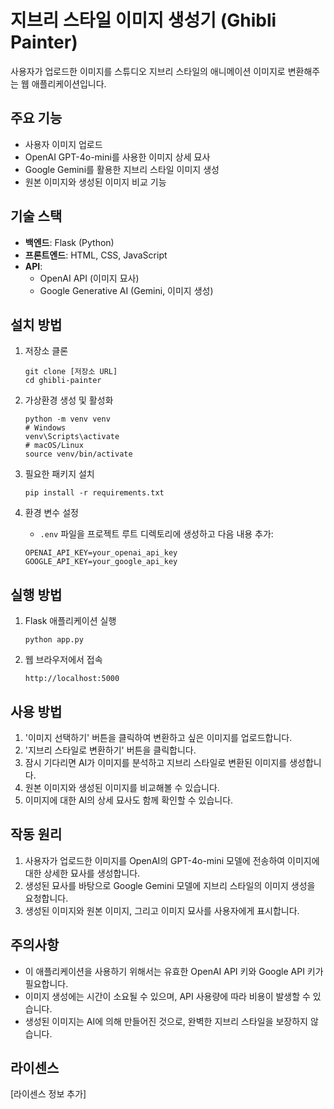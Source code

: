 # 지브리 스타일 이미지 생성기 (Ghibli Painter)

사용자가 업로드한 이미지를 스튜디오 지브리 스타일의 애니메이션 이미지로 변환해주는 웹 애플리케이션입니다.

## 주요 기능

- 사용자 이미지 업로드
- OpenAI GPT-4o-mini를 사용한 이미지 상세 묘사
- Google Gemini를 활용한 지브리 스타일 이미지 생성
- 원본 이미지와 생성된 이미지 비교 기능

## 기술 스택

- **백엔드**: Flask (Python)
- **프론트엔드**: HTML, CSS, JavaScript
- **API**:
  - OpenAI API (이미지 묘사)
  - Google Generative AI (Gemini, 이미지 생성)

## 설치 방법

1. 저장소 클론
   ```
   git clone [저장소 URL]
   cd ghibli-painter
   ```

2. 가상환경 생성 및 활성화
   ```
   python -m venv venv
   # Windows
   venv\Scripts\activate
   # macOS/Linux
   source venv/bin/activate
   ```

3. 필요한 패키지 설치
   ```
   pip install -r requirements.txt
   ```

4. 환경 변수 설정
   - `.env` 파일을 프로젝트 루트 디렉토리에 생성하고 다음 내용 추가:
   ```
   OPENAI_API_KEY=your_openai_api_key
   GOOGLE_API_KEY=your_google_api_key
   ```

## 실행 방법

1. Flask 애플리케이션 실행
   ```
   python app.py
   ```

2. 웹 브라우저에서 접속
   ```
   http://localhost:5000
   ```

## 사용 방법

1. '이미지 선택하기' 버튼을 클릭하여 변환하고 싶은 이미지를 업로드합니다.
2. '지브리 스타일로 변환하기' 버튼을 클릭합니다.
3. 잠시 기다리면 AI가 이미지를 분석하고 지브리 스타일로 변환된 이미지를 생성합니다.
4. 원본 이미지와 생성된 이미지를 비교해볼 수 있습니다.
5. 이미지에 대한 AI의 상세 묘사도 함께 확인할 수 있습니다.

## 작동 원리

1. 사용자가 업로드한 이미지를 OpenAI의 GPT-4o-mini 모델에 전송하여 이미지에 대한 상세한 묘사를 생성합니다.
2. 생성된 묘사를 바탕으로 Google Gemini 모델에 지브리 스타일의 이미지 생성을 요청합니다.
3. 생성된 이미지와 원본 이미지, 그리고 이미지 묘사를 사용자에게 표시합니다.

## 주의사항

- 이 애플리케이션을 사용하기 위해서는 유효한 OpenAI API 키와 Google API 키가 필요합니다.
- 이미지 생성에는 시간이 소요될 수 있으며, API 사용량에 따라 비용이 발생할 수 있습니다.
- 생성된 이미지는 AI에 의해 만들어진 것으로, 완벽한 지브리 스타일을 보장하지 않습니다.

## 라이센스

[라이센스 정보 추가]
